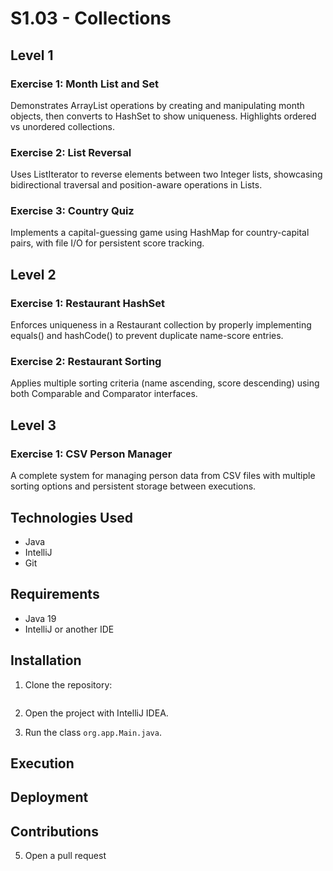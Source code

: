 
# S1.03 - Collections

## Level 1

### Exercise 1: Month List and Set
Demonstrates ArrayList operations by creating and manipulating month objects, then converts to HashSet to show uniqueness. Highlights ordered vs unordered collections.

### Exercise 2: List Reversal
Uses ListIterator to reverse elements between two Integer lists, showcasing bidirectional traversal and position-aware operations in Lists.

### Exercise 3: Country Quiz
Implements a capital-guessing game using HashMap for country-capital pairs, with file I/O for persistent score tracking.

## Level 2

### Exercise 1: Restaurant HashSet
Enforces uniqueness in a Restaurant collection by properly implementing equals() and hashCode() to prevent duplicate name-score entries.

### Exercise 2: Restaurant Sorting
Applies multiple sorting criteria (name ascending, score descending) using both Comparable and Comparator interfaces.

## Level 3

### Exercise 1: CSV Person Manager
A complete system for managing person data from CSV files with multiple sorting options and persistent storage between executions.

## Technologies Used
* Java
* IntelliJ
* Git

## Requirements
* Java 19
* IntelliJ or another IDE

## Installation

1. Clone the repository:
```

```
2. Open the project with IntelliJ IDEA.

3. Run the class `org.app.Main.java`.

## Execution

## Deployment

## Contributions


5. Open a pull request